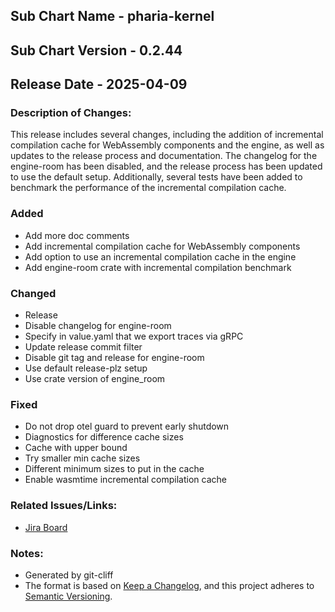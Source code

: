 ## Sub Chart Name - pharia-kernel
## Sub Chart Version - 0.2.44
## Release Date - 2025-04-09

### Description of Changes:

This release includes several changes, including the addition of incremental compilation cache for WebAssembly components and the engine, as well as updates to the release process and documentation. The changelog for the engine-room has been disabled, and the release process has been updated to use the default setup. Additionally, several tests have been added to benchmark the performance of the incremental compilation cache.

### Added

- Add more doc comments
- Add incremental compilation cache for WebAssembly components
- Add option to use an incremental compilation cache in the engine
- Add engine-room crate with incremental compilation benchmark

### Changed

- Release
- Disable changelog for engine-room
- Specify in value.yaml that we export traces via gRPC
- Update release commit filter
- Disable git tag and release for engine-room
- Use default release-plz setup
- Use crate version of engine_room

### Fixed

- Do not drop otel guard to prevent early shutdown
- Diagnostics for difference cache sizes
- Cache with upper bound
- Try smaller min cache sizes
- Different minimum sizes to put in the cache
- Enable wasmtime incremental compilation cache

### Related Issues/Links:
- [Jira Board](https://aleph-alpha.atlassian.net/jira/software/projects/PK/boards/160)

### Notes:
- Generated by git-cliff
- The format is based on [Keep a Changelog](https://keepachangelog.com/en/1.0.0/),
and this project adheres to [Semantic Versioning](https://semver.org/spec/v2.0.0.html).
